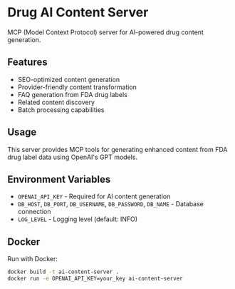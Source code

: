# Drug AI Content Server

MCP (Model Context Protocol) server for AI-powered drug content generation.

## Features

- SEO-optimized content generation
- Provider-friendly content transformation
- FAQ generation from FDA drug labels
- Related content discovery
- Batch processing capabilities

## Usage

This server provides MCP tools for generating enhanced content from FDA drug label data using OpenAI's GPT models.

## Environment Variables

- `OPENAI_API_KEY` - Required for AI content generation
- `DB_HOST`, `DB_PORT`, `DB_USERNAME`, `DB_PASSWORD`, `DB_NAME` - Database connection
- `LOG_LEVEL` - Logging level (default: INFO)

## Docker

Run with Docker:

```bash
docker build -t ai-content-server .
docker run -e OPENAI_API_KEY=your_key ai-content-server
```